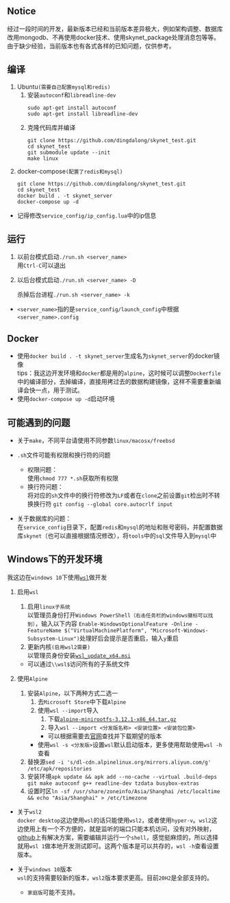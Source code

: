 ## Notice
经过一段时间的开发，最新版本已经和当前版本差异极大，例如架构调整、数据库改用mongodb、不再使用docker技术、使用skynet_package处理消息包等等。  
由于缺少经验，当前版本也有各式各样的已知问题，仅供参考。

## 编译
1. Ubuntu`(需要自己配置mysql和redis)`
    1. 安装`autoconf`和`libreadline-dev`
        ```
        sudo apt-get install autoconf
        sudo apt-get install libreadline-dev
        ```
    2. 克隆代码库并编译
        ```
        git clone https://github.com/dingdalong/skynet_test.git
        cd skynet_test
        git submodule update --init
        make linux
        ```
2. docker-compose`(配置了redis和mysql)`
    ```
    git clone https://github.com/dingdalong/skynet_test.git
    cd skynet_test
    docker build . -t skynet_server
    docker-compose up -d
    ```
* 记得修改`service_config/ip_config.lua`中的ip信息

## 运行

1. 以前台模式启动`./run.sh <server_name>`  
    用`Ctrl-C`可以退出

2. 以后台模式启动`./run.sh <server_name> -D`

    杀掉后台进程`./run.sh <server_name> -k`

* `<server_name>`指的是`service_config/launch_config`中根据`<server_name>.config`

## Docker
* 使用`docker build . -t skynet_server`生成名为`skynet_server`的docker镜像  
    tips：我这边开发环境和`docker`都是用的`alpine`，这时候可以调整`Dockerfile`中的编译部分，去掉编译，直接用拷过去的数据构建镜像，这样不需要重新编译会快一点，用于测试。
* 使用`docker-compose up -d`启动环境
## 可能遇到的问题

* 关于`make`，不同平台请使用不同参数`linux/macosx/freebsd`

* `.sh`文件可能有权限和换行符的问题
    * 权限问题：  
        使用`chmod 777 *.sh`获取所有权限
    * 换行符问题：  
        将对应的`sh`文件中的换行符修改为`LF`或者在`clone`之前设置`git`检出时不转换换行符 `git config --global core.autocrlf input`

* 关于数据库的问题：  
    在`service_config`目录下，配置`redis`和`mysql`的地址和账号密码，并配置数据库`skynet`（也可以直接根据情况修改），将`tools`中的`sql`文件导入到`mysql`中

## Windows下的开发环境
我这边在`windows 10`下使用[`wsl`](https://docs.microsoft.com/zh-cn/windows/wsl/)做开发
1. 启用`wsl  `
    1. 启用`linux子系统`  
        以管理员身份打开`Windows PowerShell（右击任务栏的windows徽标可以找到）`，输入以下内容
        `Enable-WindowsOptionalFeature -Online -FeatureName $("VirtualMachinePlatform", "Microsoft-Windows-Subsystem-Linux")`处理好后会提示是否重启，输入`y`重启
    2. 更新内核`(启用wsl2需要)`  
        以管理员身份安装[`wsl_update_x64.msi`](https://wslstorestorage.blob.core.windows.net/wslblob/wsl_update_x64.msi)
    * 可以通过`\\wsl$`访问所有的子系统文件

2. 使用`Alpine`  
    1. 安装`Alpine`，以下两种方式二选一
        1. 去`Microsoft Store`中下载`Alpine`
        2. 使用`wsl --import`导入
            1. 下载[`alpine-minirootfs-3.12.1-x86_64.tar.gz`](http://dl-cdn.alpinelinux.org/alpine/v3.12/releases/x86_64/alpine-minirootfs-3.12.1-x86_64.tar.gz)
            2. 导入`wsl --import <分发版名称> <安装位置> <安装包位置>`
            * 可以根据需要去[官网](https://alpinelinux.org/downloads/)查找并下载期望的版本
        * 使用`wsl -s <分发版>`设置`wsl`默认启动版本，更多使用帮助使用`wsl -h`查看
    2. 替换源`sed -i 's/dl-cdn.alpinelinux.org/mirrors.aliyun.com/g' /etc/apk/repositories `  
    3. 安装环境`apk update && apk add --no-cache --virtual .build-deps git make autoconf g++ readline-dev tzdata busybox-extras`  
    4. 设置时区`ln -sf /usr/share/zoneinfo/Asia/Shanghai /etc/localtime && echo "Asia/Shanghai" > /etc/timezone`  

* 关于`wsl2`  
    `docker desktop`这边使用`wsl`的话只能使用`wsl2`，或者使用`hyper-v`。`wsl2`这边使用上有一个不方便的，就是监听的端口只能本机访问，没有对外映射，[github](https://github.com/yhl452493373/WSL2-Auto-Port-Forward)上有解决方案，需要编辑并运行一个`shell`，感觉挺麻烦的，所以选择就用`wsl 1`做本地开发测试即可。这两个版本是可以共存的，`wsl -h`查看设置版本。

* 关于`windows 10`版本  
    `wsl`的支持需要较新的版本，`wsl2`版本要求更高。目前`20H2`是全部支持的。
    * `家庭版`可能不支持。
